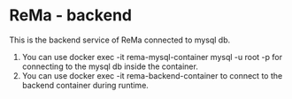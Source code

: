 # ReMa - backend

This is the backend service of ReMa connected to mysql db.

1. You can use docker exec -it rema-mysql-container mysql -u root -p for connecting to the mysql db inside the container.
2. You can use docker exec -it rema-backend-container to connect to the backend container during runtime.
